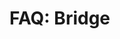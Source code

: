 # **FAQ: Bridge**

<AccordionItem :id="1">
    <template #title>
        <strong>1. What does the SingularityNET Bridge do?</strong>
    </template>
    <template #description>
        <p>The SingularityNET Bridge allows users to transfer tokens between the Ethereum and Cardano networks on a <strong>1:1 basis</strong>.</p> 
        <p>⚠️ <strong>Important:</strong> Transfers are restricted to identical tokens (e.g., AGIX on Ethereum to AGIX on Cardano).</p>
         <p><strong>Supported tokens include:</strong></p>
        <ul>
            <li><strong>AGIX</strong></li>
            <li><strong>NTX</strong></li>
            <li><strong>FET (ASI)</strong></li>
            <li><strong>WMTX</strong></li>
            <li><strong>RJV</strong></li>
            <li><strong>CGV</strong></li>
        </ul>
    </template>
</AccordionItem>

 <AccordionItem :id="2">
    <template #title>
        <strong>2. How long will it take for the conversion to complete?</strong>
    </template>
    <template #description>
        <p>The Bridge is moving tokens across two Blockchains and consequently will take a few minutes to complete, to clear their respective consensus mechanisms. If the chains are congested, conversion may take longer.</p>
        <p>In all cases, you can view the current state of the conversion in the <code>Transactions</code> tab of the Bridge.</p>
         <p>Please always check the status of the conversion before submitting a conversion again. In most cases, the transaction has been submitted and is waiting to be finalized by the blockchains.</p>
    </template>
</AccordionItem>

<AccordionItem :id="3">
    <template #title>
        <strong>3. What does the Status column on the Transactions page mean?</strong>
    </template>
    <template #description>
        <p>The Transactions page lists all your conversion requests. The page first lists all the open conversions followed by requests that have been completed.</p> 
        <p>Each conversion can be in one of the following states as referenced in the Status column:</p>
        <ul>
            <li><code>Initiated</code> 
            <p>The conversion request has been initiated, and the Bridge is waiting for confirmations from the blockchain before moving to the Processing state. <em>You do not have to take any action at this stage, just wait for the conversion to proceed.</em></p></li>
            <li><code>Processing</code> 
            <p>The Bridge is minting or burning tokens as part of the conversion. <em>You do not have to take any action at this stage, just wait for the conversion to proceed.</em></p></li>
            <li><code>Ready for Claim</code> 
            <p>This state applies to conversions from Cardano to Ethereum and indicates that the tokens have moved to the Ethereum side. <em>To claim the tokens, initiate the claim from the page. You will need to perform a wallet operation to claim the tokens into your wallet.</em></p></li>
            <li><code>Claim Initiated</code> 
            <p>This state applies to conversions from Cardano to Ethereum and indicates that the Bridge is waiting for confirmations from the Ethereum blockchain. <em>You do not have to take any action at this stage.</em></p></li>
            <li><code>Expired</code> 
            <p>The conversion request has expired. This typically occurs when the first step of moving tokens fails.</p>
              <ul>
                <li><strong>Ethereum to Cardano</strong>: This can happen if you signed for the conversion but did not complete the next step of transferring tokens.</li>
                <li><strong>Cardano to Ethereum</strong>: This can happen if you created a conversion but did not deposit tokens to the provided address or deposited an incorrect amount.</li>
              </ul></li> 
            <li><code>Success</code> 
            <p>Your conversion is successful, and the tokens have reached your wallet.</p></li>
        </ul>
    </template>
</AccordionItem>

 <AccordionItem :id="4">
    <template #title>
        <strong>4. How are my coneversions sorted on the Transactions page?</strong>
    </template>
    <template #description>
        <p>The Transactions page first displays open conversions i.e., conversions that are in the <code>Initiated</code>, <code>Processing</code>, <code>Ready for Claim</code> or <code>Claim initiated</code> state.</p>
        <p>All <code>Successful</code> or <code>Expired</code> conversion requests are then displayed sorted by the Creation time.</p>
    </template>
</AccordionItem>

 <AccordionItem :id="5">
    <template #title>
        <strong>5. Why did I see a black popup during conversion?</strong>
    </template>
    <template #description>
        <p>When a conversion is initiated the Bridge waits to get a confirmation from the web wallet used. Depending on the blockchain this can take some time. If the Bridge does not get back a confirmation in time or if an error occurred, the relevant message is displayed on screen.</p>
        <p>In such cases always, check the Transactions page to see the current status before you re-attempt the transfer. In some cases, it might take longer for the conversion to complete but the conversion is being processed.</p>
    </template>
</AccordionItem>

 <AccordionItem :id="6">
    <template #title>
        <strong>6. How do I expedite my transaction submitted on the Ethereum blockchain?</strong>
    </template>
    <template #description>
        <p>If your transaction is taking a lot of time, you may wish to speed it up as shown below:</p> <ImageViewer src="/assets/images/products/Bridge/faq.webp" alt="faq"/>
    </template>
</AccordionItem>